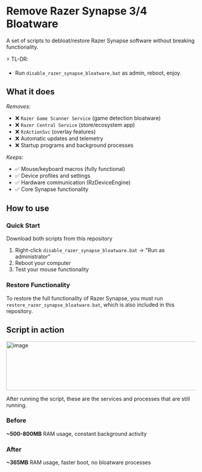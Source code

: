 # Remove Razer Synapse 3/4 Bloatware
A set of scripts to debloat/restore Razer Synapse software without breaking functionality.

⚡ TL-DR:
- Run `disable_razer_synapse_bloatware.bat` as admin, reboot, enjoy.

## What it does
*Removes:*
- ❌ `Razer Game Scanner Service` (game detection bloatware)
- ❌ `Razer Central Service` (store/ecosystem app)
- ❌ `RzActionSvc` (overlay features)
- ❌ Automatic updates and telemetry
- ❌ Startup programs and background processes

*Keeps:*
- ✅ Mouse/keyboard macros (fully functional)
- ✅ Device profiles and settings
- ✅ Hardware communication (RzDeviceEngine)
- ✅ Core Synapse functionality

## How to use
### Quick Start

Download both scripts from this repository
1. Right-click `disable_razer_synapse_bloatware.bat` → "Run as administrator"
2. Reboot your computer
3. Test your mouse functionality

### Restore Functionality

To restore the full functionality of Razer Synapse, you must run `restore_razer_synapse_bloatware.bat`, which is also included in this repository.

## Script in action
<img width="679" height="130" alt="image" src="https://github.com/user-attachments/assets/421e9749-bd1f-48a0-a19b-b0df49663ac2" />

After running the script, these are the services and processes that are still running.

### Before
**~500-800MB** RAM usage, constant background activity

### After
**~365MB** RAM usage, faster boot, no bloatware processes
